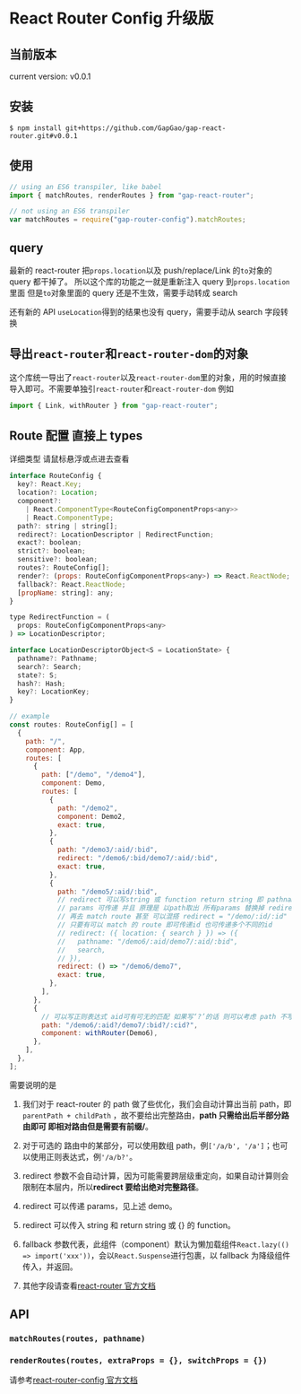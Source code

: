 # React Router Config 升级版

## 当前版本

current version: v0.0.1

## 安装

`$ npm install git+https://github.com/GapGao/gap-react-router.git#v0.0.1`

## 使用

```js
// using an ES6 transpiler, like babel
import { matchRoutes, renderRoutes } from "gap-react-router";

// not using an ES6 transpiler
var matchRoutes = require("gap-router-config").matchRoutes;
```

## query

最新的 react-router 把`props.location`以及 push/replace/Link 的`to`对象的 query 都干掉了。
所以这个库的功能之一就是重新注入 query 到`props.location`里面
但是`to`对象里面的 query 还是不生效，需要手动转成 search

还有新的 API `useLocation`得到的结果也没有 query，需要手动从 search 字段转换

## 导出`react-router`和`react-router-dom`的对象

这个库统一导出了`react-router`以及`react-router-dom`里的对象，用的时候直接导入即可。不需要单独引`react-router`和`react-router-dom`
例如

```js
import { Link, withRouter } from "gap-react-router";
```

## Route 配置 直接上 types

详细类型 请鼠标悬浮或点进去查看

```js
interface RouteConfig {
  key?: React.Key;
  location?: Location;
  component?:
    | React.ComponentType<RouteConfigComponentProps<any>>
    | React.ComponentType;
  path?: string | string[];
  redirect?: LocationDescriptor | RedirectFunction;
  exact?: boolean;
  strict?: boolean;
  sensitive?: boolean;
  routes?: RouteConfig[];
  render?: (props: RouteConfigComponentProps<any>) => React.ReactNode;
  fallback?: React.ReactNode;
  [propName: string]: any;
}

type RedirectFunction = (
  props: RouteConfigComponentProps<any>
) => LocationDescriptor;

interface LocationDescriptorObject<S = LocationState> {
  pathname?: Pathname;
  search?: Search;
  state?: S;
  hash?: Hash;
  key?: LocationKey;
}
```

```js
// example
const routes: RouteConfig[] = [
  {
    path: "/",
    component: App,
    routes: [
      {
        path: ["/demo", "/demo4"],
        component: Demo,
        routes: [
          {
            path: "/demo2",
            component: Demo2,
            exact: true,
          },
          {
            path: "/demo3/:aid/:bid",
            redirect: "/demo6/:bid/demo7/:aid/:bid",
            exact: true,
          },
          {
            path: "/demo5/:aid/:bid",
            // redirect 可以写string 或 function return string 即 pathname 或 return object
            // params 可传递 并且 原理是 以path取出 所有params 替换掉 redirect 对应的 params 生成新的 path之后
            // 再去 match route 甚至 可以混搭 redirect = "/demo/:id/:id"
            // 只要有可以 match 的 route 即可传递id 也可传递多个不同的id
            // redirect: ({ location: { search } }) => ({
            //   pathname: "/demo6/:aid/demo7/:aid/:bid",
            //   search,
            // }),
            redirect: () => "/demo6/demo7",
            exact: true,
          },
        ],
      },
      {
        // 可以写正则表达式 aid可有可无的匹配 如果写‘?’的话 则可以考虑 path 不写成数组
        path: "/demo6/:aid?/demo7/:bid?/:cid?",
        component: withRouter(Demo6),
      },
    ],
  },
];
```

需要说明的是

1. 我们对于 react-router 的 path 做了些优化，我们会自动计算出当前 path，即 `parentPath + childPath` ，故不要给出完整路由，**path 只需给出后半部分路由即可 即相对路由但是需要有前缀/**。
2. 对于可选的 路由中的某部分，可以使用数组 path，例`['/a/b', '/a']`；也可以使用正则表达式，例`'/a/b?'`。
3. redirect 参数不会自动计算，因为可能需要跨层级重定向，如果自动计算则会限制在本层内，所以**redirect 要给出绝对完整路径**。
4. redirect 可以传递 params，见上述 demo。
5. redirect 可以传入 string 和 return string 或 {} 的 function。

6. fallback 参数代表，此组件（component）默认为懒加载组件`React.lazy(() => import('xxx'))`，会以`React.Suspense`进行包裹，以 fallback 为降级组件传入，并返回。
7. 其他字段请查看[react-router 官方文档](https://reacttraining.com/react-router/web/guides/quick-start)

## API

### `matchRoutes(routes, pathname)`

### `renderRoutes(routes, extraProps = {}, switchProps = {})`

请参考[react-router-config 官方文档](https://github.com/ReactTraining/react-router/blob/master/packages/react-router-config/README.md)
